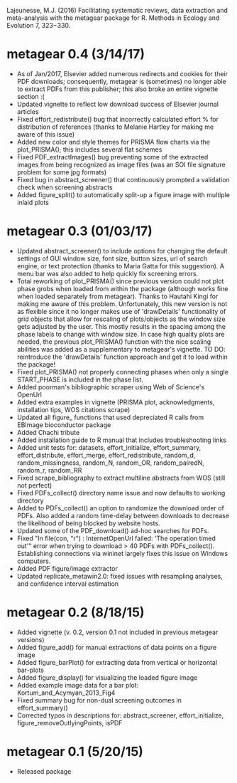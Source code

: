 Lajeunesse, M.J. (2016) Facilitating systematic reviews, data extraction and meta-analysis with the metagear package for R. Methods in Ecology and Evolution 7, 323−330.


# metagear 0.4 (3/14/17)

* As of Jan/2017, Elsevier added numerous redirects and cookies for their PDF downloads; consequently, metagear is (sometimes) no longer able to extract PDFs from this publisher; this also broke an entire vignette section :(
* Updated vignette to reflect low download success of Elsevier journal articles
* Fixed effort_redistribute() bug that incorrectly calculated effort % for distribution of references (thanks to Melanie Hartley for making me aware of this issue)
* Added new color and style themes for PRISMA flow charts via the plot_PRISMA(); this includes several flat schemes
* Fixed PDF_extractImages() bug preventing some of the extracted images from being recognized as image files (was an SOI file signature problem for some jpg formats)
* Fixed bug in abstract_screener() that continuously prompted a validation check when screening abstracts
* Added figure_split() to automatically split-up a figure image with multiple inlaid plots


# metagear 0.3 (01/03/17)

* Updated abstract_screener() to include options for changing the default settings of GUI window size, font size, button sizes, url of search engine, or text protection (thanks to Maria Gatta for this suggestion). A menu bar was also added to help quickly fix screening errors.
* Total reworking of plot_PRISMA() since previous version could not plot phase grobs when loaded from within the package (although works fine when loaded separately from metagear). Thanks to Hautahi Kingi for making me aware of this problem.  Unfortunately, this new version is not as flexible since it no longer makes use of 'drawDetails' functionality of grid objects that allow for rescaling of plots/objects as the window size gets adjusted by the user.  This mostly results in the spacing among the phase labels to change with window size.  In case high quality plots are needed, the previous plot_PRISMA() function with the nice scaling abilities was added as a supplementary to metagear's vignette.  TO DO: reintroduce the 'drawDetails' function approach and get it to load within the package!
* Fixed plot_PRISMA() not properly connecting phases when only a single START_PHASE is included in the phase list.  
* Added poorman's bibliographic scraper using Web of Science's OpenUrl
* Added extra examples in vignette (PRISMA plot, acknowledgments, installation tips, WOS citations scrape)
* Updated all figure_ functions that used depreciated R calls from EBImage bioconductor package
* Added Chachi tribute
* Added installation guide to R manual that includes troubleshooting links
* Added unit tests for: datasets, effort_initialize, effort_summary, effort_distribute, effort_merge, effort_redistribute, random_d, random_missingness, random_N, random_OR, random_pairedN, random_r, random_RR
* Fixed scrape_bibliography to extract multiline abstracts from WOS (still not perfect)
* Fixed PDFs_collect() directory name issue and now defaults to working directory
* Added to PDFs_collect() an option to randomize the download order of PDFs. Also added a random time-delay between downloads to decrease the likelihood of being blocked by website hosts.   
* Updated some of the PDF_download() ad-hoc searches for PDFs.
* Fixed "In file(con, "r") : InternetOpenUrl failed: 'The operation timed out'" error when trying to download > 40 PDFs with PDFs_collect(). Establishing connections via wininet largely fixes this issue on Windows computers. 
* Added PDF figure/image extractor
* Updated replicate_metawin2.0: fixed issues with resampling analyses, and confidence interval estimation


# metagear 0.2 (8/18/15)

* Added vignette (v. 0.2, version 0.1 not included in previous metagear versions)
* Added figure_add() for manual extractions of data points on a figure image
* Added figure_barPlot() for extracting data from vertical or horizontal bar-plots
* Added figure_display() for visualizing the loaded figure image
* Added example image data for a bar plot: Kortum_and_Acymyan_2013_Fig4
* Fixed summary bug for non-dual screening outcomes in effort_summary()
* Corrected typos in descriptions for: abstract_screener, effort_initialize, figure_removeOutlyingPoints, isPDF


# metagear 0.1 (5/20/15)

* Released package
